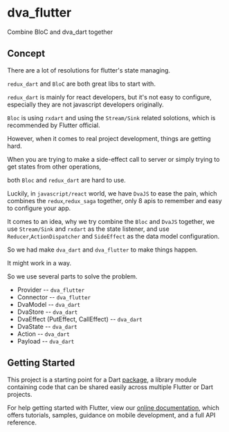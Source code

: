 # dva_flutter

Combine BloC and dva_dart together

## Concept

There are a lot of resolutions for flutter's state managing.

`redux_dart` and `BloC` are both great libs to start with.

`redux_dart` is mainly for react developers, but it's not easy to configure, especially they are not javascript developers originally.

`Bloc` is using `rxdart` and using the `Stream/Sink` related solotions, which is recommended by Flutter official.

However, when it comes to real project development, things are getting hard.

When you are trying to make a side-effect call to server or simply trying to get states from other operations,

both `Bloc` and `redux_dart` are hard to use.

Luckily, in `javascript/react` world, we have `DvaJS` to ease the pain, which combines the `redux`,`redux_saga` together, only 8 apis to remember and easy to configure your app.

It comes to an idea, why we try combine the `Bloc` and `DvaJS` together, we use `Stream/Sink` and `rxdart` as the state listener, and use `Reducer`,`ActionDispatcher` and `SideEffect` as the data model configuration.

So we had make `dva_dart` and `dva_flutter` to make things happen.

It might work in a way.

So we use several parts to solve the problem.

- Provider -- `dva_flutter`
- Connector -- `dva_flutter`
- DvaModel -- `dva_dart`
- DvaStore -- `dva_dart`
- DvaEffect (PutEffect, CallEffect) -- `dva_dart`
- DvaState -- `dva_dart`
- Action -- `dva_dart`
- Payload -- `dva_dart`

## Getting Started

This project is a starting point for a Dart
[package](https://flutter.io/developing-packages/),
a library module containing code that can be shared easily across
multiple Flutter or Dart projects.

For help getting started with Flutter, view our
[online documentation](https://flutter.io/docs), which offers tutorials,
samples, guidance on mobile development, and a full API reference.
